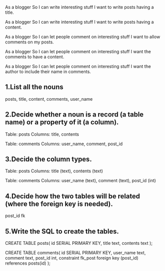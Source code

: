 As a blogger
So I can write interesting stuff
I want to write posts having a title.

As a blogger
So I can write interesting stuff
I want to write posts having a content.

As a blogger
So I can let people comment on interesting stuff
I want to allow comments on my posts.

As a blogger
So I can let people comment on interesting stuff
I want the comments to have a content.

As a blogger
So I can let people comment on interesting stuff
I want the author to include their name in comments.

## 1.List all the nouns
posts, title, content, comments, user_name

## 2.Decide whether a noun is a record (a table name) or a property of it (a column).
Table: posts
Columns: title, contents

Table: comments
Columns: user_name, comment, post_id

## 3.Decide the column types.
Table: posts
Columns: title (text), contents (text)

Table: comments
Columns: user_name (text), comment (text), post_id (int)

## 4.Decide how the two tables will be related (where the foreign key is needed).
post_id fk

## 5.Write the SQL to create the tables.
CREATE TABLE posts(
    id SERIAL PRIMARY KEY,
    title text,
    contents text
);

CREATE TABLE comments(
    id SERIAL PRIMARY KEY,
    user_name text,
    comment text,
    post_id int,
    constraint fk_post foreign key (post_id) references posts(id)
);